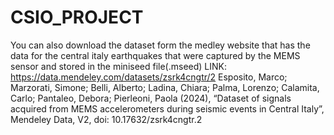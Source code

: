 # CSIO_PROJECT

You can also download the dataset form the medley website that has the data for the central italy earthquakes that were captured by the MEMS sensor and stored in the miniseed file(.mseed)
LINK: https://data.mendeley.com/datasets/zsrk4cngtr/2
Esposito, Marco; Marzorati, Simone; Belli, Alberto; Ladina, Chiara; Palma, Lorenzo; Calamita, Carlo; Pantaleo, Debora; Pierleoni, Paola (2024), “Dataset of signals acquired from MEMS accelerometers during seismic events in Central Italy”, Mendeley Data, V2, doi: 10.17632/zsrk4cngtr.2

